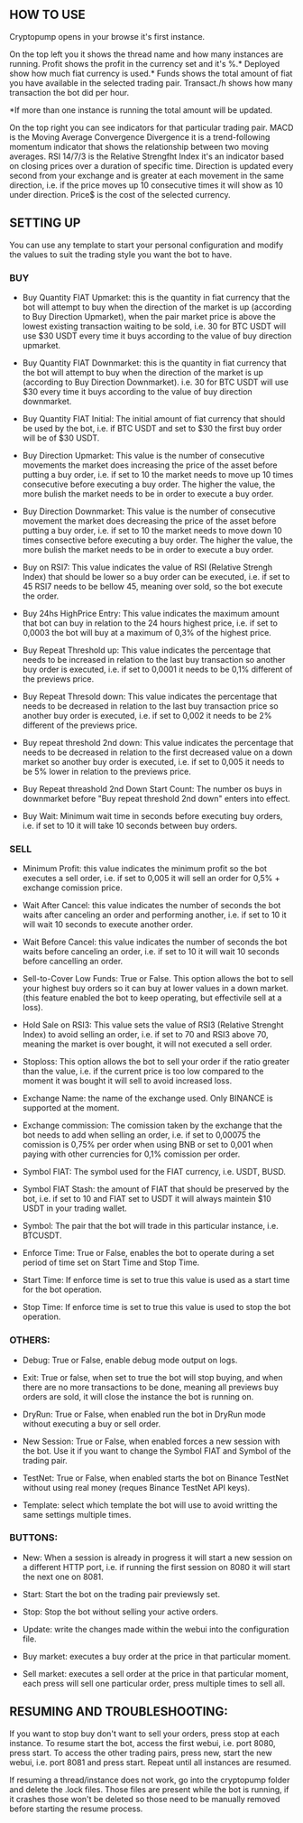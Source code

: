 ## HOW TO USE

Cryptopump opens in your browse it's first instance. 

On the top left you it shows the thread name and how many instances are running. 
Profit shows the profit in the currency set and it's %.*
Deployed show how much fiat currency is used.*
Funds shows the total amount of fiat you have available in the selected trading pair. 
Transact./h shows how many transaction the bot did per hour. 

*If more than one instance is running the total amount will be updated.

On the top right you can see indicators for that particular trading pair.
MACD is the Moving Average Convergence Divergence it is a trend-following momentum indicator that shows the relationship between two moving averages.
RSI 14/7/3 is the Relative Strengfht Index it's an indicator based on closing prices over a duration of specific time.
Direction is updated every second from your exchange and is greater at each movement in the same direction, i.e. if the price moves up 10 consecutive times it will show as 10 under direction.
Price$ is the cost of the selected currency.

## SETTING UP

You can use any template to start your personal configuration and modify the values to suit the trading style you want the bot to have.

### BUY

- Buy Quantity FIAT Upmarket: this is the quantity in fiat currency that the bot will attempt to buy when the direction of the market is up (according to Buy Direction Upmarket), when the pair market price is above the lowest existing transaction waiting to be sold, i.e. 30 for BTC USDT will use $30 USDT every time it buys according to the value of buy direction upmarket. 

- Buy Quantity FIAT Downmarket: this is the quantity in fiat currency that the bot will attempt to buy when the direction of the market is up (according to Buy Direction Downmarket). i.e. 30 for BTC USDT will use $30 every time it buys according to the value of buy direction downmarket.

- Buy Quantity FIAT Initial: The initial amount of fiat currency that should be used by the bot, i.e. if BTC USDT and set to $30 the first buy order will be of $30 USDT.

- Buy Direction Upmarket: This value is the number of consecutive movements the market does increasing the price of the asset before putting a buy order, i.e. if set to 10 the market needs to move up 10 times consecutive before executing a buy order. The higher the value, the more bulish the market needs to be in order to execute a buy order.

- Buy Direction Downmarket: This value is the number of consecutive movement the market does decreasing the price of the asset before putting a buy order, i.e. if set to 10 the market needs to move down 10 times consective before executing a buy order.
The higher the value, the more bulish the market needs to be in order to execute a buy order.

- Buy on RSI7: This value indicates the value of RSI (Relative Strengh Index) that should be lower so a buy order can be executed, i.e. if set to 45 RSI7 needs to be bellow 45, meaning over sold, so the bot execute the order.

- Buy 24hs HighPrice Entry: This value indicates the maximum amount that bot can buy in relation to the 24 hours highest price, i.e. if set to 0,0003 the bot will buy at a maximum of 0,3% of the highest price.

- Buy Repeat Threshold up: This value indicates the percentage that needs to be increased in relation to the last buy transaction so another buy order is executed, i.e. if set to 0,0001 it needs to be 0,1% different of the previews price.

- Buy Repeat Thresold down: This value indicates the percentage that needs to be decreased in relation to the last buy transaction price so another buy order is executed, i.e. if set to 0,002 it needs to be 2% different of the previews price.

- Buy repeat threshold 2nd down: This value indicates the percentage that needs to be decreased in relation to the first decreased value on a down market so another buy order is executed, i.e. if set to 0,005 it needs to be 5% lower in relation to the previews price. 

- Buy Repeat threashold 2nd Down Start Count: The number os buys in downmarket before "Buy repeat threshold 2nd down" enters into effect.

- Buy Wait: Minimum wait time in seconds before executing buy orders, i.e. if set to 10 it will take 10 seconds between buy orders. 

### SELL

- Minimum Profit: this value indicates the minimum profit so the bot executes a sell order, i.e. if set to 0,005 it will sell an order for 0,5% + exchange comission price. 

- Wait After Cancel: this value indicates the number of seconds the bot waits after canceling an order and performing another, i.e. if set to 10 it will wait 10 seconds to execute another order. 

- Wait Before Cancel: this value indicates the number of seconds the bot waits before canceling an order, i.e. if set to 10 it will wait 10 seconds before cancelling an order. 

- Sell-to-Cover Low Funds: True or False. This option allows the bot to sell your highest buy orders so it can buy at lower values in a down market. (this feature enabled the bot to keep operating, but effectivile sell at a loss). 

- Hold Sale on RSI3: This value sets the value of RSI3 (Relative Strenght Index) to avoid selling an order, i.e. if set to 70 and RSI3 above 70, meaning the market is over bought, it will not executed a sell order. 

- Stoploss: This option allows the bot to sell your order if the ratio greater than the value, i.e. if the current price is too low compared to the moment it was bought it will sell to avoid increased loss. 

- Exchange Name: the name of the exchange used. Only BINANCE is supported at the moment.

- Exchange commission: The comission taken by the exchange that the bot needs to add when selling an order, i.e. if set to 0,00075 the comission is 0,75% per order when using BNB or set to 0,001 when paying with other currencies for 0,1% comission per order.

- Symbol FIAT: The symbol used for the FIAT currency, i.e. USDT, BUSD. 

- Symbol FIAT Stash: the amount of FIAT that should be preserved by the bot, i.e. if set to 10 and FIAT set to USDT it will always maintein $10 USDT in your trading wallet.

- Symbol: The pair that the bot will trade in this particular instance, i.e. BTCUSDT.

- Enforce Time: True or False, enables the bot to operate during a set period of time set on Start Time and Stop Time. 

- Start Time: If enforce time is set to true this value is used as a start time for the bot operation.

- Stop Time: If enforce time is set to true this value is used to stop the bot operation.

### OTHERS:

- Debug: True or False, enable debug mode output on logs. 

- Exit: True or false, when set to true the bot will stop buying, and when there are no more transactions to be done, meaning all previews buy orders are sold, it will close the instance the bot is running on. 

- DryRun: True or False, when enabled run the bot in DryRun mode without executing a buy or sell order. 

- New Session: True or False, when enabled forces a new session with the bot. Use it if you want to change the Symbol FIAT and Symbol of the trading pair. 

- TestNet: True or False, when enabled starts the bot on Binance TestNet without using real money (reques Binance TestNet API keys). 

- Template: select which template the bot will use to avoid writting the same settings multiple times. 


### BUTTONS:

- New: When a session is already in progress it will start a new session on a different HTTP port, i.e. if running the first session on 8080 it will start the next one on 8081. 

- Start: Start the bot on the trading pair previewsly set. 

- Stop: Stop the bot without selling your active orders. 

- Update: write the changes made within the webui into the configuration file. 

- Buy market: executes a buy order at the price in that particular moment. 

- Sell market: executes a sell order at the price in that particular moment, each press will sell one particular order, press multiple times to sell all. 



## RESUMING AND TROUBLESHOOTING:

If you want to stop buy don't want to sell your orders, press stop at each instance. 
To resume start the bot, access the first webui, i.e. port 8080, press start. To access the other trading pairs, press new, start the new webui, i.e. port 8081 and press start. Repeat until all instances are resumed. 

If resuming a thread/instance does not work, go into the cryptopump folder and delete the .lock files. Those files are present while the bot is running, if it crashes those won't be deleted so those need to be manually removed before starting the resume process. 